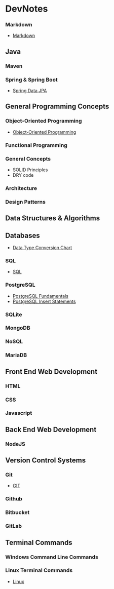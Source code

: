 # **DevNotes**

### **Markdown**  

- [Markdown](./topics/markdown.md)  

## **Java**  

### **Maven**  

### Spring & Spring Boot  
- [Spring Data JPA](./topics/springdatajpa.md)  

## **General Programming Concepts**  

### **Object-Oriented Programming**  

- [Object-Oriented Programming](./topics/oop.md)  

### **Functional Programming**  

### **General Concepts**  
- SOLID Principles
- DRY code

### **Architecture**  

### **Design Patterns**  

## **Data Structures & Algorithms**  

## **Databases**  

- [Data Type Conversion Chart](./topics/databases/db_data_types.md)

### **SQL**  
- [SQL](./topics/databases/sql/sql.md)  

### **PostgreSQL**  

- [PostgreSQL Fundamentals](./topics/databases/postgresql/postgresql.md)
- [PostgreSQL Insert Statements](./topics/databases/postgresql/postgresql.md)

### **SQLite**  

### **MongoDB**  

### **NoSQL**

### **MariaDB**

## **Front End Web Development**  

### **HTML**  
  
### **CSS**  
    
### **Javascript**  
    
## **Back End Web Development**  

### **NodeJS**  

## **Version Control Systems**  

### Git  

- [GIT](./topics/git.md)  

### Github  
  
### Bitbucket  
  
### GitLab  

## **Terminal Commands**  

### **Windows Command Line Commands**  

### **Linux Terminal Commands**  

- [Linux](./topics/commands-linux.md)
